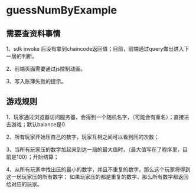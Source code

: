 # guessNumByExample


## 需要查资料事情
1、sdk invoke 后没有拿到chaincode返回值；目前，前端通过query做出进入下一居的判断。

2、前端页面需要通过js控制动画。

3、写入账簿失败的提示。

## 游戏规则

1、玩家通过浏览器访问服务器，会得到一个随机名字，（可能会有重名）；直接进去游戏；默认balance是0.

2、所有玩家开始压自己的数字，玩家互相之间可以看到压的次数；

3、当所有玩家压的数字加起来到达一局的最大值时，（最大值写在了程序里，目前是100）；开始结算；

4、从所有玩家中找出压的最小的数字，并且不重复的数字，那么这个玩家将得到这一居玩家压的所有数字；
   如果玩家压的都是重复的数字，那么所有数字都返回给对应的玩家。
